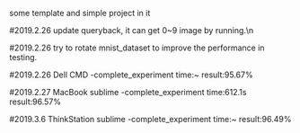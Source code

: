 some template and simple project in it

#2019.2.26 update queryback, it can get 0~9 image by running.\n

#2019.2.26 try to rotate mnist_dataset to improve the performance in testing.

#2019.2.26 Dell  CMD   -complete_experiment  time:~  result:95.67%

#2019.2.27 MacBook  sublime   -complete_experiment  time:612.1s    result:96.57%

#2019.3.6 ThinkStation sublime -complete_experiment time:~ result:96.49%

